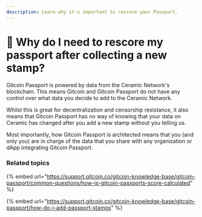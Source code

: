 ```yaml
---
description: Learn why it's important to rescore your Passport.
---
```


# 🤔 Why do I need to rescore my passport after collecting a new stamp?

Gitcoin Passport is powered by data from the Ceramic Network's blockchain. This means Gitcoin and Gitcoin Passport do not have any control over what data you decide to add to the Ceramic Network.&#x20;

Whilst this is great for decentralization and censorship resistance, it also means that Gitcoin Passport has no way of knowing that your data on Ceramic has changed after you add a new stamp without you telling us.

Most importantly, how Gitcoin Passport is architected means that you (and only you) are in charge of the data that you share with any organization or dApp integrating Gitcoin Passport.

### Related topics

{% embed url="https://support.gitcoin.co/gitcoin-knowledge-base/gitcoin-passport/common-questions/how-is-gitcoin-passports-score-calculated" %}

{% embed url="https://support.gitcoin.co/gitcoin-knowledge-base/gitcoin-passport/how-do-i-add-passport-stamps" %}
